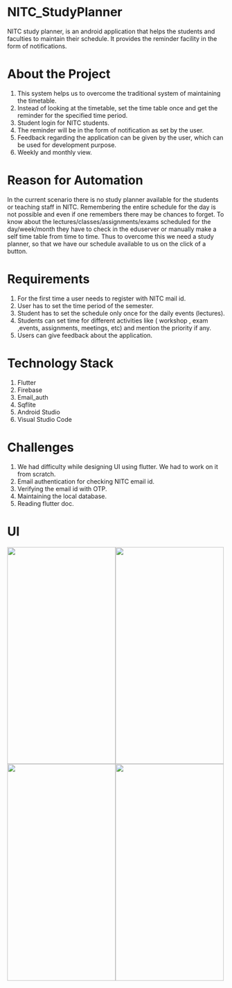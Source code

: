 # NITC_StudyPlanner
NITC study planner, is an android application that helps the students and faculties to maintain their schedule.
It provides the reminder facility in the form of notifications.

# About the Project
1. This system helps us to overcome the traditional system of maintaining the timetable.
2. Instead of looking at the timetable, set the time table once and get the reminder for the specified time period.
3. Student login for NITC students.
4. The reminder will be in the form of notification as set by the user.
5. Feedback regarding the application can be given by the user, which can be used for development purpose.
6. Weekly and monthly view.

# Reason for Automation
In the current scenario there is no study planner available for the students or teaching staff in NITC. 
Remembering the entire schedule for the day is not possible and even if one remembers there may be chances to forget.
To know about the lectures/classes/assignments/exams scheduled for the day/week/month they have to check in the eduserver or manually make a self time table from time to time. 
Thus to overcome this we need a study planner, so that we have our schedule available to us on the click of a button. 

# Requirements
1. For the first time a user needs to register with NITC mail id.
2. User has to set the time period of the semester.
3. Student has to set the schedule only once for the daily events (lectures).
4. Students can set time for different activities like ( workshop , exam ,events, assignments, meetings, etc) and mention the priority if any.
5. Users can give feedback about the application.

# Technology Stack
1. Flutter 
2. Firebase 
3. Email_auth
4. Sqflite
5. Android Studio
6. Visual Studio Code

# Challenges
1. We had difficulty while designing UI using flutter. We had to work on it from scratch.
2. Email authentication for checking NITC email id.
3. Verifying the email id with OTP.
4. Maintaining the local database.
5. Reading flutter doc.

# UI
<img src="https://user-images.githubusercontent.com/79272982/181432720-655e3ed0-6615-4610-8ba8-91558dff63f3.jpeg" width="250" height="500"/><img src="https://user-images.githubusercontent.com/79272982/181433954-16f1d48c-f7a5-4995-9b12-27936841964b.jpeg" width="250" height="500"/>
<img src="https://user-images.githubusercontent.com/79272982/181434302-43b2b3f9-e85f-4f0f-9625-18310bbba11d.jpeg" width="250" height="500"/><img src="https://user-images.githubusercontent.com/79272982/181434140-b3eaab16-0159-4e40-bab4-ebaa1dd573c3.jpeg" width="250" height="500"/>
